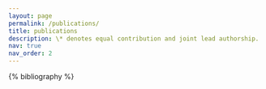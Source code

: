 ```yaml
---
layout: page
permalink: /publications/
title: publications
description: \* denotes equal contribution and joint lead authorship.
nav: true
nav_order: 2
---
```


<!-- _pages/publications.md -->
<div class="publications">

{% bibliography %}

</div>

